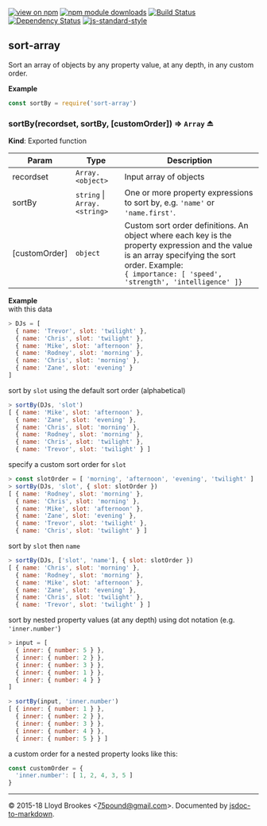 [![view on npm](http://img.shields.io/npm/v/sort-array.svg)](https://www.npmjs.org/package/sort-array)
[![npm module downloads](http://img.shields.io/npm/dt/sort-array.svg)](https://www.npmjs.org/package/sort-array)
[![Build Status](https://travis-ci.org/75lb/sort-array.svg?branch=master)](https://travis-ci.org/75lb/sort-array)
[![Dependency Status](https://david-dm.org/75lb/sort-array.svg)](https://david-dm.org/75lb/sort-array)
[![js-standard-style](https://img.shields.io/badge/code%20style-standard-brightgreen.svg)](https://github.com/feross/standard)

<a name="module_sort-array"></a>

## sort-array
Sort an array of objects by any property value, at any depth, in any custom order.

**Example**  
```js
const sortBy = require('sort-array')
```
<a name="exp_module_sort-array--sortBy"></a>

### sortBy(recordset, sortBy, [customOrder]) ⇒ <code>Array</code> ⏏
**Kind**: Exported function  

| Param | Type | Description |
| --- | --- | --- |
| recordset | <code>Array.&lt;object&gt;</code> | Input array of objects |
| sortBy | <code>string</code> \| <code>Array.&lt;string&gt;</code> | One or more property expressions to sort by,  e.g. `'name'` or `'name.first'`. |
| [customOrder] | <code>object</code> | Custom sort order definitions. An object where each key is the property expression and the value is an array specifying the sort order. Example: <br> `{ importance: [ 'speed', 'strength', 'intelligence' ]}` |

**Example**  
with this data
```js
> DJs = [
  { name: 'Trevor', slot: 'twilight' },
  { name: 'Chris', slot: 'twilight' },
  { name: 'Mike', slot: 'afternoon' },
  { name: 'Rodney', slot: 'morning' },
  { name: 'Chris', slot: 'morning' },
  { name: 'Zane', slot: 'evening' }
]
```

sort by `slot` using the default sort order (alphabetical)
```js
> sortBy(DJs, 'slot')
[ { name: 'Mike', slot: 'afternoon' },
  { name: 'Zane', slot: 'evening' },
  { name: 'Chris', slot: 'morning' },
  { name: 'Rodney', slot: 'morning' },
  { name: 'Chris', slot: 'twilight' },
  { name: 'Trevor', slot: 'twilight' } ]
```

specify a custom sort order for `slot`
```js
> const slotOrder = [ 'morning', 'afternoon', 'evening', 'twilight' ]
> sortBy(DJs, 'slot', { slot: slotOrder })
[ { name: 'Rodney', slot: 'morning' },
  { name: 'Chris', slot: 'morning' },
  { name: 'Mike', slot: 'afternoon' },
  { name: 'Zane', slot: 'evening' },
  { name: 'Trevor', slot: 'twilight' },
  { name: 'Chris', slot: 'twilight' } ]
```

sort by `slot` then `name`
```js
> sortBy(DJs, ['slot', 'name'], { slot: slotOrder })
[ { name: 'Chris', slot: 'morning' },
  { name: 'Rodney', slot: 'morning' },
  { name: 'Mike', slot: 'afternoon' },
  { name: 'Zane', slot: 'evening' },
  { name: 'Chris', slot: 'twilight' },
  { name: 'Trevor', slot: 'twilight' } ]
```

sort by nested property values (at any depth) using dot notation (e.g. `'inner.number'`)
```js
> input = [
  { inner: { number: 5 } },
  { inner: { number: 2 } },
  { inner: { number: 3 } },
  { inner: { number: 1 } },
  { inner: { number: 4 } }
]

> sortBy(input, 'inner.number')
[ { inner: { number: 1 } },
  { inner: { number: 2 } },
  { inner: { number: 3 } },
  { inner: { number: 4 } },
  { inner: { number: 5 } } ]
```

a custom order for a nested property looks like this:
```js
const customOrder = {
  'inner.number': [ 1, 2, 4, 3, 5 ]
}
```

* * *

&copy; 2015-18 Lloyd Brookes \<75pound@gmail.com\>. Documented by [jsdoc-to-markdown](https://github.com/jsdoc2md/jsdoc-to-markdown).
